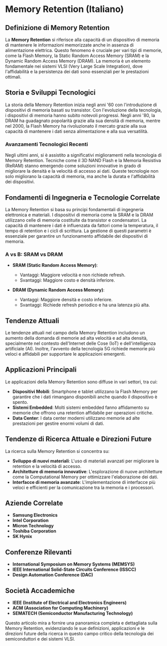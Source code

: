# Memory Retention (Italiano)

## Definizione di Memory Retention

La **Memory Retention** si riferisce alla capacità di un dispositivo di memoria di mantenere le informazioni memorizzate anche in assenza di alimentazione elettrica. Questo fenomeno è cruciale per vari tipi di memorie, come la Flash Memory, la Static Random Access Memory (SRAM) e la Dynamic Random Access Memory (DRAM). La memoria è un elemento fondamentale nei sistemi VLSI (Very Large Scale Integration), dove l'affidabilità e la persistenza dei dati sono essenziali per le prestazioni ottimali.

## Storia e Sviluppi Tecnologici

La storia della Memory Retention inizia negli anni '60 con l'introduzione di dispositivi di memoria basati su transistor. Con l'evoluzione della tecnologia, i dispositivi di memoria hanno subito notevoli progressi. Negli anni '80, la DRAM ha guadagnato popolarità grazie alla sua densità di memoria, mentre nel 2000, la Flash Memory ha rivoluzionato il mercato grazie alla sua capacità di mantenere i dati senza alimentazione e alla sua versatilità.

### Avanzamenti Tecnologici Recenti

Negli ultimi anni, si è assistito a significativi miglioramenti nella tecnologia di Memory Retention. Tecniche come il 3D NAND Flash e la Memoria Resistiva (ReRAM) stanno emergendo come soluzioni innovative in grado di migliorare la densità e la velocità di accesso ai dati. Queste tecnologie non solo migliorano la capacità di memoria, ma anche la durata e l'affidabilità dei dispositivi.

## Fondamenti di Ingegneria e Tecnologie Correlate

La Memory Retention si basa su principi fondamentali di ingegneria elettronica e materiali. I dispositivi di memoria come la SRAM e la DRAM utilizzano celle di memoria costituite da transistor e condensatori. La capacità di mantenere i dati è influenzata da fattori come la temperatura, il tempo di retention e i cicli di scrittura. La gestione di questi parametri è essenziale per garantire un funzionamento affidabile dei dispositivi di memoria.

### A vs B: SRAM vs DRAM

- **SRAM (Static Random Access Memory)**: 
  - Vantaggi: Maggiore velocità e non richiede refresh.
  - Svantaggi: Maggiore costo e densità inferiore.
  
- **DRAM (Dynamic Random Access Memory)**: 
  - Vantaggi: Maggiore densità e costo inferiore.
  - Svantaggi: Richiede refresh periodico e ha una latenza più alta.

## Tendenze Attuali

Le tendenze attuali nel campo della Memory Retention includono un aumento della domanda di memorie ad alta velocità e ad alta densità, specialmente nel contesto dell'Internet delle Cose (IoT) e dell'intelligenza artificiale (AI). Inoltre, l'avvento della tecnologia 5G richiede memorie più veloci e affidabili per supportare le applicazioni emergenti.

## Applicazioni Principali

Le applicazioni della Memory Retention sono diffuse in vari settori, tra cui:

- **Dispositivi Mobili**: Smartphone e tablet utilizzano la Flash Memory per garantire che i dati rimangano disponibili anche quando il dispositivo è spento.
- **Sistemi Embedded**: Molti sistemi embedded fanno affidamento su memorie che offrono una retention affidabile per operazioni critiche.
- **Data Center**: I data center moderni utilizzano memorie ad alte prestazioni per gestire enormi volumi di dati.

## Tendenze di Ricerca Attuale e Direzioni Future

La ricerca sulla Memory Retention si concentra su:

- **Sviluppo di nuovi materiali**: L'uso di materiali avanzati per migliorare la retention e la velocità di accesso.
- **Architetture di memoria innovative**: L'esplorazione di nuove architetture come la Computational Memory per ottimizzare l'elaborazione dei dati.
- **Interfacce di memoria avanzate**: L'implementazione di interfacce più veloci e efficienti per la comunicazione tra la memoria e i processori.

## Aziende Correlate

- **Samsung Electronics**
- **Intel Corporation**
- **Micron Technology**
- **Toshiba Corporation**
- **SK Hynix**

## Conferenze Rilevanti

- **International Symposium on Memory Systems (MEMSYS)**
- **IEEE International Solid-State Circuits Conference (ISSCC)**
- **Design Automation Conference (DAC)**

## Società Accademiche

- **IEEE (Institute of Electrical and Electronics Engineers)**
- **ACM (Association for Computing Machinery)**
- **SEMATECH (Semiconductor Manufacturing Technology)**

Questo articolo mira a fornire una panoramica completa e dettagliata sulla Memory Retention, evidenziando le sue definizioni, applicazioni e le direzioni future della ricerca in questo campo critico della tecnologia dei semiconduttori e dei sistemi VLSI.
